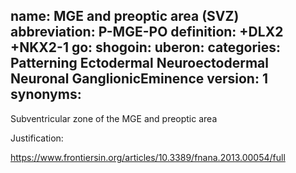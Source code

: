 name: MGE and preoptic area (SVZ)
abbreviation: P-MGE-PO
definition: +DLX2 +NKX2-1
go:
shogoin: 
uberon: 
categories: Patterning Ectodermal Neuroectodermal Neuronal GanglionicEminence
version: 1
synonyms:
---

Subventricular zone of the MGE and preoptic area

Justification:

https://www.frontiersin.org/articles/10.3389/fnana.2013.00054/full